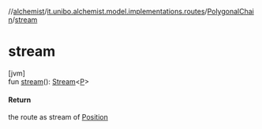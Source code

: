 //[alchemist](../../../index.md)/[it.unibo.alchemist.model.implementations.routes](../index.md)/[PolygonalChain](index.md)/[stream](stream.md)

# stream

[jvm]\
fun [stream](stream.md)(): [Stream](https://docs.oracle.com/javase/8/docs/api/java/util/stream/Stream.html)<[P](../../it.unibo.alchemist.model.implementations.movestrategies.speed/-constant-speed/index.md)>

#### Return

the route as stream of [Position](../../it.unibo.alchemist.model.interfaces/-position/index.md)
